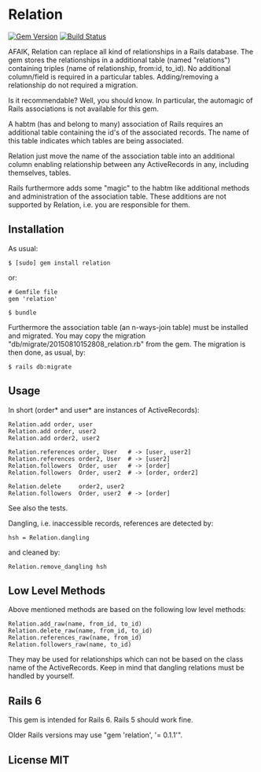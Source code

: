# Relation
[![Gem Version](https://badge.fury.io/rb/relation.png)](http://badge.fury.io/rb/relation)
[![Build Status](https://travis-ci.org/matique/relation.png?branch=master)](https://travis-ci.org/matique/relation)

AFAIK, Relation can replace all kind of relationships in a Rails database.
The gem stores the relationships in a additional table (named
"relations") containing
triples (name of relationship, from:id, to_id).
No additional column/field is required in a particular tables.
Adding/removing a relationship do not required a migration.

Is it recommendable? Well, you should know.
In particular, the automagic of Rails associations is not available
for this gem.

A habtm (has and belong to many) association of Rails requires an
additional table containing the id's of the associated records.
The name of this table indicates which tables are being associated.

Relation just move the name of the association table into an additional
column enabling relationship between any ActiveRecords in any,
including themselves, tables.

Rails furthermore adds some "magic" to the habtm like additional methods
and administration of the association table.
These additions are not supported by Relation,
i.e. you are responsible for them.

## Installation

As usual:

    $ [sudo] gem install relation

or:

    # Gemfile file
    gem 'relation'

    $ bundle

Furthermore the association table (an n-ways-join table) must be
installed and migrated.
You may copy the migration "db/migrate/20150810152808_relation.rb"
from the gem.
The migration is then done, as usual, by:

    $ rails db:migrate

## Usage

In short (order* and user* are instances of ActiveRecords):

    Relation.add order, user
    Relation.add order, user2
    Relation.add order2, user2

    Relation.references order, User   # -> [user, user2]
    Relation.references order2, User  # -> [user2]
    Relation.followers  Order, user   # -> [order]
    Relation.followers  Order, user2  # -> [order, order2]

    Relation.delete     order2, user2
    Relation.followers  Order, user2  # -> [order]

See also the tests.

Dangling, i.e. inaccessible records, references are detected by:

    hsh = Relation.dangling

and cleaned by:

    Relation.remove_dangling hsh

## Low Level Methods

Above mentioned methods are based on the following low level methods:

    Relation.add_raw(name, from_id, to_id)
    Relation.delete_raw(name, from_id, to_id)
    Relation.references_raw(name, from_id)
    Relation.followers_raw(name, to_id)

They may be used for relationships which can not be based on the
class name of the ActiveRecords.
Keep in mind that dangling relations must be handled by yourself.

## Rails 6

This gem is intended for Rails 6.
Rails 5 should work fine.

Older Rails versions may use "gem 'relation', '= 0.1.1'".

## License MIT
